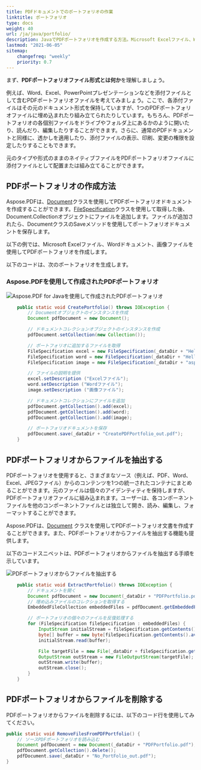 ```yaml
---
title: PDFドキュメントでのポートフォリオの作業
linktitle: ポートフォリオ
type: docs
weight: 40
url: /ja/java/portfolio/
description: JavaでPDFポートフォリオを作成する方法。Microsoft Excelファイル、Wordドキュメント、および画像ファイルを使用してPDFポートフォリオを作成する必要があります。
lastmod: "2021-06-05"
sitemap:
    changefreq: "weekly"
    priority: 0.7
---
```


まず、**PDFポートフォリオファイル形式とは何か**を理解しましょう。

例えば、Word、Excel、PowerPointプレゼンテーションなどを添付ファイルとして含むPDFポートフォリオファイルを考えてみましょう。ここで、各添付ファイルはその元のドキュメント形式を保持していますが、1つのPDFポートフォリオファイルに埋め込まれたり組み立てられたりしています。もちろん、PDFポートフォリオの各個別ファイルをドライブやフォルダ上にあるかのように開いたり、読んだり、編集したりすることができます。さらに、通常のPDFドキュメントと同様に、透かしを適用したり、添付ファイルの表示、印刷、変更の権限を設定したりすることもできます。

元のタイプや形式のままのネイティブファイルをPDFポートフォリオファイルに添付ファイルとして配置または組み立てることができます。

## PDFポートフォリオの作成方法

Aspose.PDFは、[Document](https://reference.aspose.com/pdf/java/com.aspose.pdf/Document)クラスを使用してPDFポートフォリオドキュメントを作成することができます。[FileSpecification](https://reference.aspose.com/pdf/java/com.aspose.pdf/FileSpecification)クラスを使用して取得した後、Document.Collectionオブジェクトにファイルを追加します。ファイルが追加されたら、DocumentクラスのSaveメソッドを使用してポートフォリオドキュメントを保存します。

以下の例では、Microsoft Excelファイル、Wordドキュメント、画像ファイルを使用してPDFポートフォリオを作成します。

以下のコードは、次のポートフォリオを生成します。

### Aspose.PDFを使用して作成されたPDFポートフォリオ

![Aspose.PDF for Javaを使用して作成されたPDFポートフォリオ](working-with-pdf-portfolio_1.jpg)

```java
    public static void CreatePortfolio() throws IOException {
        // Documentオブジェクトのインスタンスを作成
        Document pdfDocument = new Document();

        // ドキュメントコレクションオブジェクトのインスタンスを作成
        pdfDocument.setCollection(new Collection());

        // ポートフォリオに追加するファイルを取得
        FileSpecification excel = new FileSpecification(_dataDir + "HelloWorld.xlsx");
        FileSpecification word = new FileSpecification(_dataDir + "HelloWorld.docx");
        FileSpecification image = new FileSpecification(_dataDir + "aspose-logo.jpg");

        // ファイルの説明を提供
        excel.setDescription ("Excelファイル");
        word.setDescription ("Wordファイル");
        image.setDescription ("画像ファイル");

        // ドキュメントコレクションにファイルを追加
        pdfDocument.getCollection().add(excel);
        pdfDocument.getCollection().add(word);
        pdfDocument.getCollection().add(image);

        // ポートフォリオドキュメントを保存
        pdfDocument.save(_dataDir + "CreatePDFPortfolio_out.pdf");
    }
```


## PDFポートフォリオからファイルを抽出する

PDFポートフォリオを使用すると、さまざまなソース（例えば、PDF、Word、Excel、JPEGファイル）からのコンテンツを1つの統一されたコンテナにまとめることができます。元のファイルは個々のアイデンティティを保持しますが、PDFポートフォリオファイルに組み込まれます。ユーザーは、各コンポーネントファイルを他のコンポーネントファイルとは独立して開き、読み、編集し、フォーマットすることができます。

Aspose.PDFは、[Document](https://reference.aspose.com/pdf/java/com.aspose.pdf/Document) クラスを使用してPDFポートフォリオ文書を作成することができます。また、PDFポートフォリオからファイルを抽出する機能も提供します。

以下のコードスニペットは、PDFポートフォリオからファイルを抽出する手順を示しています。

![PDFポートフォリオからファイルを抽出する](working-with-pdf-portfolio_2.jpg)

```java
    public static void ExtractPortfolio() throws IOException {
        // ドキュメントを開く
        Document pdfDocument = new Document(_dataDir + "PDFPortfolio.pdf");
        // 埋め込みファイルのコレクションを取得する
        EmbeddedFileCollection embeddedFiles = pdfDocument.getEmbeddedFiles();

        // ポートフォリオの個々のファイルを反復処理する
        for (FileSpecification fileSpecification : embeddedFiles) {
            InputStream initialStream = fileSpecification.getContents();
            byte[] buffer = new byte[fileSpecification.getContents().available()];
            initialStream.read(buffer);

            File targetFile = new File(_dataDir + fileSpecification.getName());
            OutputStream outStream = new FileOutputStream(targetFile);
            outStream.write(buffer);
            outStream.close();
        }
    }
```


## PDFポートフォリオからファイルを削除する

PDFポートフォリオからファイルを削除するには、以下のコード行を使用してみてください。

```java
public static void RemoveFilesFromPDFPortfolio() {
    // ソースPDFポートフォリオを読み込む
    Document pdfDocument = new Document(_dataDir + "PDFPortfolio.pdf");
    pdfDocument.getCollection().delete();
    pdfDocument.save(_dataDir + "No_PortFolio_out.pdf");
}
```